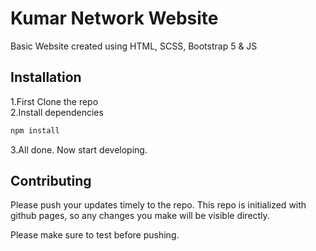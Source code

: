 # Kumar Network Website

Basic Website created using HTML, SCSS, Bootstrap 5 & JS

## Installation

1.First Clone the repo  
2.Install dependencies
```bash
npm install
```
3.All done. Now start developing.

## Contributing
Please push your updates timely to the repo. This repo is initialized with github pages, so any changes you make will be visible directly.

Please make sure to test before pushing.
